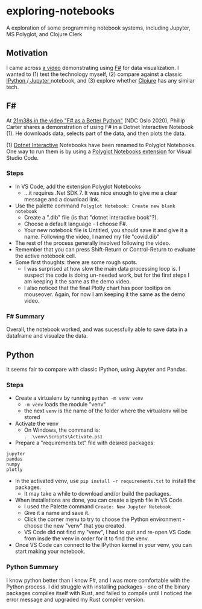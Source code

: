 # exploring-notebooks

A exploration of some programming notebook systems, including Jupyter, MS Polyglot, and Clojure Clerk

## Motivation

I came across [a video](https://www.youtube.com/watch?v=_QnbV6CAWXc&t=1298s) demonstrating using [F#](https://fsharp.org/) for data visualization.  I wanted to (1) test the technology myself, (2) compare against a classic [ IPython ](https://ipython.org/)/[ Jupyter ](https://jupyter.org/) notebook, and (3) explore whether [Clojure](https://clojure.org/) has any similar tech.

## F#

At [21m38s in the video "F# as a Better Python"](https://www.youtube.com/watch?v=_QnbV6CAWXc&t=1298s) (NDC Oslo 2020), Phillip Carter shares a demonstration of using F# in a Dotnet Interactive Notebook (1).  He downloads data, selects part of the data, and then plots the data.

(1) [Dotnet Interactive](https://github.com/dotnet/interactive/) Notebooks have been renamed to Polyglot Notebooks.  One way to run them is by using a [Polyglot Notebooks extension](https://marketplace.visualstudio.com/items?itemName=ms-dotnettools.dotnet-interactive-vscode) for Visual Studio Code.

### Steps

* In VS Code, add the extension Polyglot Notebooks
  * ...it requires .Net SDK 7.  It was nice enough to give me a clear message and a download link.
* Use the palette command `Polyglot Notebook: Create new blank notebook`
  * Create a ".dib" file (is that "dotnet interactive book"?).
  * Choose a default language - I choose F#.
  * Your new notebook file is Untitled, you should save it and give it a name.  Following the video, I named my file "covid.dib"
* The rest of the process generally involved following the video.
* Remember that you can press Shift-Return or Control-Return to evaluate the active notebook cell.
* Some first thoughts: there are some rough spots.
  * I was surprised at how slow the main data processing loop is.  I suspect the code is doing un-needed work, but for the first steps I am keeping it the same as the demo video.
  * I also noticed that the final Plotly chart has poor tooltips on mouseover.  Again, for now I am keeping it the same as the demo video.

### F# Summary

Overall, the notebook worked, and was sucessfully able to save data in a dataframe and visualze the data.

## Python

It seems fair to compare with classic IPython, using Jupyter and Pandas.

### Steps

* Create a virtualenv by running `python -m venv venv`
  * `-m venv` loads the module "venv"
  * the next `venv` is the name of the folder where the virtualenv wil be stored
* Activate the venv
  * On Windows, the command is:  
    `. .\venv\Scripts\Activate.ps1`
* Prepare a "requirements.txt" file with desired packages:
```
jupyter
pandas
numpy
plotly
```
* In the activated venv, use `pip install -r requirements.txt` to install the packages.
  * It may take a while to download and/or build the packages.
* When installations are done, you can create a ipynb file in VS Code.
  * I used the Palette command `Create: New Jupyter Notebook`
  * Give it a name and save it.
  * Click the corner menu to try to choose the Python environment - choose the new "venv" that you created.
  * VS Code did not find my "venv", I had to quit and re-open VS Code from insde the venv in order for it to find the venv.
* Once VS Code can connect to the IPython kernel in your venv, you can start making your notebook.

### Python Summary

I know python better than I know F#, and I was more comfortable with the Python process.  I did struggle with installing packages - one of the binary packages compiles itself with Rust, and failed to compile until I noticed the error message and upgraded my Rust compiler version.


